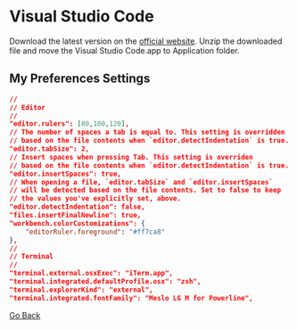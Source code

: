 # Visual Studio Code
Download the latest version on the [official website](https://code.visualstudio.com/download). Unzip the downloaded file and move the Visual Studio Code.app to Application folder.

## My Preferences Settings
```json
//
// Editor
//
"editor.rulers": [80,100,120],
// The number of spaces a tab is equal to. This setting is overridden
// based on the file contents when `editor.detectIndentation` is true.
"editor.tabSize": 2,
// Insert spaces when pressing Tab. This setting is overriden
// based on the file contents when `editor.detectIndentation` is true.
"editor.insertSpaces": true,
// When opening a file, `editor.tabSize` and `editor.insertSpaces`
// will be detected based on the file contents. Set to false to keep
// the values you've explicitly set, above.
"editor.detectIndentation": false,
"files.insertFinalNewline": true,
"workbench.colorCustomizations": {
    "editorRuler.foreground": "#ff7ca8"
},
//
// Terminal
//
"terminal.external.osxExec": "iTerm.app",
"terminal.integrated.defaultProfile.osx": "zsh",
"terminal.explorerKind": "external",
"terminal.integrated.fontFamily": "Meslo LG M for Powerline",
```

[Go Back](./README.md)
